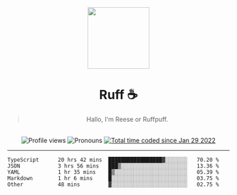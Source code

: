 <div align='center'>
  <img src='https://ruff.cafe/cdn/ruffpuff.jpg' width='140' height='140' />
  <h1>Ruff ☕️</h1>
  <blockquote>Hallo, I'm Reese or Ruffpuff.</blockquote>
  
  <br />
  
  <img alt="Profile views" src="https://komarev.com/ghpvc/?username=ruffpuff1" />
  <img alt='Pronouns' src='https://img.shields.io/endpoint?url=https://pronoundb.org/shields/61181f81be124c42b207bffd' />
  <a href="https://wakatime.com/@72bf611d-9557-4a85-aa1d-46f6a3346744"><img src="https://wakatime.com/badge/user/72bf611d-9557-4a85-aa1d-46f6a3346744.svg" alt="Total time coded since Jan 29 2022" /></a>
</div>

<hr />

<!--START_SECTION:waka-->

```text
TypeScript      20 hrs 42 mins  █████████████████▓░░░░░░░   70.20 %
JSON            3 hrs 56 mins   ███▒░░░░░░░░░░░░░░░░░░░░░   13.36 %
YAML            1 hr 35 mins    █▒░░░░░░░░░░░░░░░░░░░░░░░   05.39 %
Markdown        1 hr 6 mins     █░░░░░░░░░░░░░░░░░░░░░░░░   03.75 %
Other           48 mins         ▓░░░░░░░░░░░░░░░░░░░░░░░░   02.75 %
```

<!--END_SECTION:waka-->
